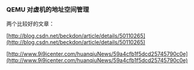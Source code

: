 ### QEMU 对虚机的地址空间管理

两个比较好的文章：

[http://blog.csdn.net/beckdon/article/details/50110265](http://blog.csdn.net/beckdon/article/details/50110265)

[http://www.9i9icenter.com/huanqiuNews/59a4cfb1f5dcd25745790c0e](http://www.9i9icenter.com/huanqiuNews/59a4cfb1f5dcd25745790c0e)



